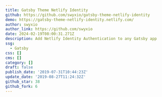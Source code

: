 ```yaml
---
title: Gatsby Theme Netlify Identity
github: https://github.com/swyxio/gatsby-theme-netlify-identity
demo: https://gatsby-theme-netlify-identity.netlify.com/
author: swyxio
author_link: https://github.com/swyxio
date: 2024-02-19T08:00:31.271Z
description: Add Netlify Identity Authentication to any Gatsby app
ssg:
  - Gatsby
css: []
cms: []
category: []
draft: false
publish_date: '2019-07-31T10:44:23Z'
update_date: '2019-08-27T11:24:32Z'
github_star: 38
github_fork: 6
---
```

